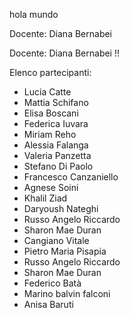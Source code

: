 hola mundo

Docente: Diana Bernabei

Docente: Diana Bernabei !!

Elenco partecipanti:

- Lucia Catte
- Mattia Schifano
- Elisa Boscani
- Federica Iuvara
- Miriam Reho
- Alessia Falanga
- Valeria Panzetta
- Stefano Di Paolo
- Francesco Canzaniello
- Agnese Soini
- Khalil Ziad
- Daryoush Nateghi
- Russo Angelo Riccardo
- Sharon Mae Duran 
- Cangiano Vitale
- Pietro Maria Pisapia
- Russo Angelo Riccardo
- Sharon Mae Duran
- Federico Batà
- Marino balvin falconi
- Anisa Baruti